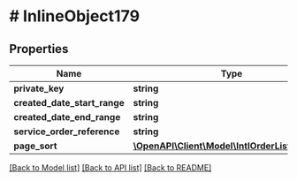 # # InlineObject179

## Properties

Name | Type | Description | Notes
------------ | ------------- | ------------- | -------------
**private_key** | **string** |  | [optional]
**created_date_start_range** | **string** |  | [optional]
**created_date_end_range** | **string** |  | [optional]
**service_order_reference** | **string** |  | [optional]
**page_sort** | [**\OpenAPI\Client\Model\IntlOrderListPageSort**](IntlOrderListPageSort.md) |  | [optional]

[[Back to Model list]](../../README.md#models) [[Back to API list]](../../README.md#endpoints) [[Back to README]](../../README.md)
